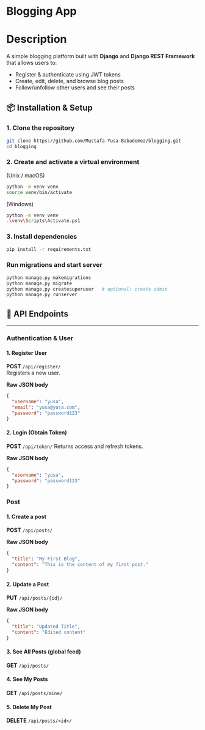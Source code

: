 # Blogging App

# Description

A simple blogging platform built with **Django** and **Django REST Framework** that allows users to:
- Register & authenticate using JWT tokens  
- Create, edit, delete, and browse blog posts  
- Follow/unfollow other users and see their posts

## 📦 Installation & Setup

### 1. Clone the repository
```bash
git clone https://github.com/Mustafa-Yusa-Babademez/blogging.git
cd blogging
```
### 2. Create and activate a virtual environment
(Unix / macOS)
```bash
python -m venv venv
source venv/bin/activate
```
(Windows)
```bash
python -m venv venv
.\venv\Scripts\Activate.ps1
```
### 3. Install dependencies
```bash
pip install -r requirements.txt
```
### Run migrations and start server
```bash
python manage.py makemigrations
python manage.py migrate
python manage.py createsuperuser   # optional: create admin
python manage.py runserver
```


## 📌 API Endpoints

---

### Authentication & User

#### 1. Register User  
**POST** `/api/register/`  
Registers a new user.

**Raw JSON body**
```json
{
  "username": "yusa",
  "email": "yusa@yusa.com",
  "password": "password123"
}
```

#### 2. Login (Obtain Token)
**POST** `/api/token/`
Returns access and refresh tokens.

**Raw JSON body**
```json
{
  "username": "yusa",
  "password": "password123"
}
```
### Post
#### 1. Create a post  
**POST** `/api/posts/`

**Raw JSON body**
```json
{
  "title": "My First Blog",
  "content": "This is the content of my first post."
}
```

#### 2. Update a Post
**PUT** `/api/posts/{id}/`

**Raw JSON body**
```json
{
  "title": "Updated Title",
  "content": "Edited content"
}
```

#### 3. See All Posts (global feed)
**GET** `/api/posts/`

#### 4. See My Posts
**GET** `/api/posts/mine/`

#### 5. Delete My Post
**DELETE** `/api/posts/<id>/`
